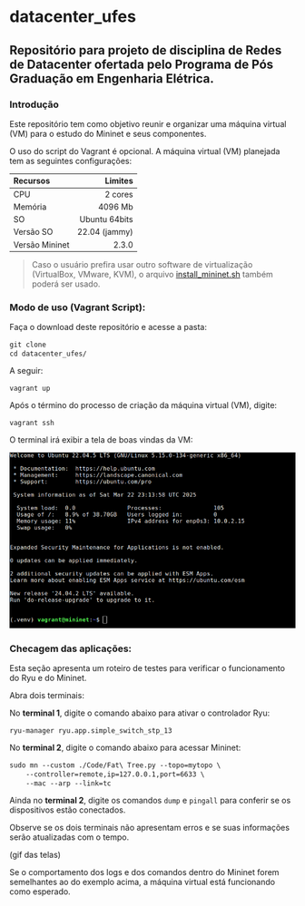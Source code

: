 # datacenter_ufes
## Repositório para projeto de disciplina de Redes de Datacenter ofertada pelo Programa de Pós Graduação em Engenharia Elétrica.

### Introdução

Este repositório tem como objetivo reunir e organizar uma máquina virtual (VM) para o estudo do Mininet e seus componentes.

O uso do script do Vagrant é opcional. A máquina virtual (VM) planejada tem as seguintes configurações:

|Recursos       |Limites        |
|:--------------|--------------:|
|CPU   	        |2 cores   	    |
|Memória	    |4096 Mb        |
|SO   	        |Ubuntu 64bits 	|
|Versão	SO      |22.04 (jammy) 	|
|Versão	Mininet |2.3.0       	|


> Caso o usuário prefira usar outro software de virtualização (VirtualBox, VMware, KVM), o arquivo [install_mininet.sh](https://github.com/pserpaschiavo/datacenter_ufes/blob/main/setup_vm/mininet_install.sh) também poderá ser usado.

### Modo de uso (Vagrant Script):

Faça o download deste repositório e acesse a pasta:


```
git clone
cd datacenter_ufes/
```

A seguir:

```
vagrant up
```

Após o término do processo de criação da máquina virtual (VM), digite:

```
vagrant ssh
```

O terminal irá exibir a tela de boas vindas da VM:

![vm_welcome_screen](/assets/images/welcome.png)


### Checagem das aplicações:

Esta seção apresenta um roteiro de testes para verificar o funcionamento do Ryu e do Mininet.

Abra dois terminais:

No **terminal 1**, digite o comando abaixo para ativar o controlador Ryu: 
```
ryu-manager ryu.app.simple_switch_stp_13
```

No **terminal 2**, digite o comando abaixo para acessar Mininet:

```
sudo mn --custom ./Code/Fat\ Tree.py --topo=mytopo \
    --controller=remote,ip=127.0.0.1,port=6633 \
    --mac --arp --link=tc
```

Ainda no **terminal 2**, digite os comandos `dump` e `pingall` para conferir se os dispositivos estão conectados.

Observe se os dois terminais não apresentam erros e se suas informações serão atualizadas com o tempo.

(gif das telas)


Se o comportamento dos logs e dos comandos dentro do Mininet forem semelhantes ao do exemplo acima, a máquina virtual está funcionando como esperado.
